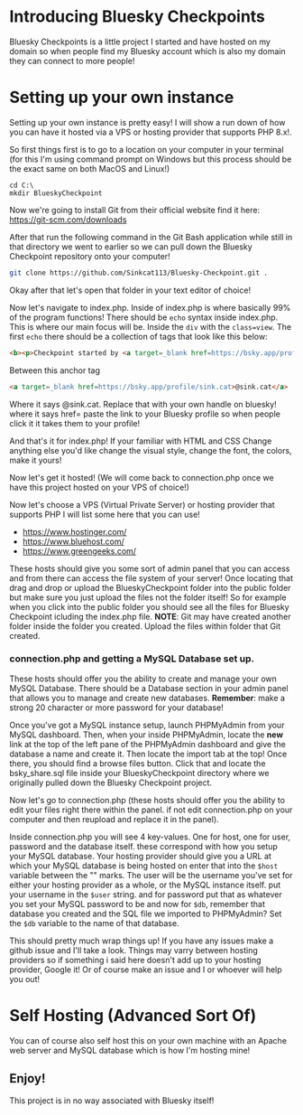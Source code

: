 # Introducing Bluesky Checkpoints

Bluesky Checkpoints is a little project I started and have hosted on my domain so when people find my Bluesky account which is also my domain they can connect to more people!


# Setting up your own instance

Setting up your own instance is pretty easy! I will show a run down of how you can have it hosted via a VPS or hosting provider that supports PHP 8.x!.

So first things first is to go to a location on your computer in your terminal (for this I'm using command prompt on Windows but this process should be the exact same on both MacOS and Linux!)

```
cd C:\
mkdir BlueskyCheckpoint
```

Now we're going to install Git from their official website find it here: https://git-scm.com/downloads

After that run the following command in the Git Bash application while still in that directory we went to earlier so we can pull down the Bluesky Checkpoint repository onto your computer!

```bash
git clone https://github.com/Sinkcat113/Bluesky-Checkpoint.git .
```

Okay after that let's open that folder in your text editor of choice! 

Now let's navigate to index.php. Inside of index.php is where basically 99% of the program functions! There should be ```echo``` syntax inside index.php. This is where our main focus will be. Inside the ```div``` with the ```class=view```. The first ```echo``` there should be a collection of tags that look like this below:
```html
<b><p>Checkpoint started by <a target=_blank href=https://bsky.app/profile/sink.cat>@sink.cat</a></p></b>
```

Between this anchor <a href></a> tag
```html
<a target=_blank href=https://bsky.app/profile/sink.cat>@sink.cat</a>
```

Where it says @sink.cat. Replace that with your own handle on bluesky! where it says href= paste the link to your Bluesky profile so when people click it it takes them to your profile!

And that's it for index.php! If your familiar with HTML and CSS Change anything else you'd like change the visual style, change the font, the colors, make it yours! 

Now let's get it hosted! (We will come back to connection.php once we have this project hosted on your VPS of choice!)

Now let's choose a VPS (Virtual Private Server) or hosting provider that supports PHP I will list some here that you can use!

* https://www.hostinger.com/
* https://www.bluehost.com/
* https://www.greengeeks.com/

These hosts should give you some sort of admin panel that you can access and from there can access the file system of your server! Once locating that drag and drop or upload the BlueskyCheckpoint folder into the public folder but make sure you just upload the files not the folder itself! So for example when you click into the public folder you should see all the files for Bluesky Checkpoint icluding the index.php file. 
**NOTE**: Git may have created another folder inside the folder you created. Upload the files within folder that Git created. 

### connection.php and getting a MySQL Database set up.

These hosts should offer you the ability to create and manage your own MySQL Database. There should be a Database section in your admin panel that allows you to manage and create new databases. **Remember**: make a strong 20 character or more password for your database!

Once you've got a MySQL instance setup, launch PHPMyAdmin from your MySQL dashboard. Then, when your inside PHPMyAdmin, locate the __new__ link at the top of the left pane of the PHPMyAdmin dashboard and give the database a name and create it. Then locate the import tab at the top! Once there, you should find a browse files button. Click that and locate the bsky_share.sql file inside your BlueskyCheckpoint directory where we originally pulled down the Bluesky Checkpoint project. 

Now let's go to connection.php (these hosts should offer you the ability to edit your files right there within the panel. if not edit connection.php on your computer and then reupload and replace it in the panel).

Inside connection.php you will see 4 key-values. One for host, one for user, password and the database itself. these correspond with how you setup your MySQL database. Your hosting provider should give you a URL at which your MySQL database is being hosted on enter that into the ```$host``` variable between the "" marks. The user will be the username you've set for either your hosting provider as a whole, or the MySQL instance itself. put your username in the ```$user``` string. and for password put that as whatever you set your MySQL password to be and now for ```$db```, remember that database you created and the SQL file we imported to PHPMyAdmin? Set the ```$db``` variable to the name of that database.

This should pretty much wrap things up! If you have any issues make a github issue and I'll take a look. Things may varry between hosting providers so if something i said here doesn't add up to your hosting provider, Google it! Or of course make an issue and I or whoever will help you out!


# Self Hosting (Advanced Sort Of)

You can of course also self host this on your own machine with an Apache web server and MySQL database which is how I'm hosting mine!


## Enjoy!
This project is in no way associated with Bluesky itself!

